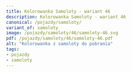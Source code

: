 ```yaml
---
title: Kolorowanka Samoloty - wariant 46
description: Kolorowanka Samoloty - wariant 46
canonical: /pojazdy/samoloty/
variant_of: samoloty
image: /pojazdy/samoloty/46/samoloty-46.svg
pdf: /pojazdy/samoloty/46/samoloty-46.pdf
alt: "Kolorowanka z samoloty do pobrania"
tags:
- pojazdy
- samoloty
---
```

